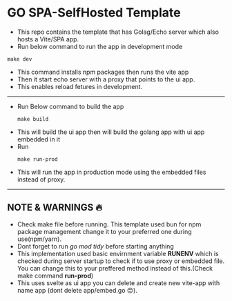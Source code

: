 # GO SPA-SelfHosted Template

- This repo contains the template that has Golag/Echo server which also hosts a Vite/SPA app.
- Run below command to run the app in development mode 

```
make dev
```
- This command installs npm packages then runs the vite app
- Then it start echo server with a proxy that points to the ui app.
- This enables reload fetures in development.



---

- Run Below command to build the app
  ```
  make build
  ```
- This will build the ui app then will build the golang app with ui app embedded in it
- Run 
  ```
  make run-prod
  ```
- This will run  the app in production mode using the embedded files instead of proxy.
----

NOTE & WARNINGS 🔥
-- 
- Check make file before running. This template used bun for npm package management change it to your preferred one during use(npm/yarn).
- Dont forget to run *go mod tidy* before starting anything
- This implementation used basic envirnment variable **RUNENV** which is checked during server startup to check if to use proxy or embedded file. 
    You can change this to your preffered method instead of this.(Check make command **run-prod**)
- This uses svelte as ui app you can delete and create new vite-app with name app (dont delete app/embed.go 😊).
